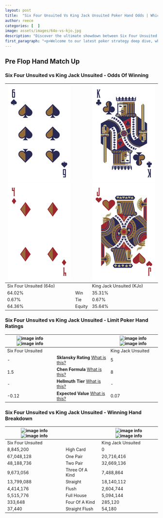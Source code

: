 ```yaml
---
layout: post
title:  "Six Four Unsuited Vs King Jack Unsuited Poker Hand Odds | Which Is The Better Hand In Poker? A Complete Guide"
author: reece
categories: [  ]
image: assets/images/64o-vs-kjo.jpg
description: "Discover the ultimate showdown between Six Four Unsuited and King Jack Unsuited in poker! Uncover the odds, strategies, and scenarios where one hand triumphs over the other. Get ready to up your poker game with this thrilling analysis."
first_paragraph: "<p>Welcome to our latest poker strategy deep dive, where we're pitting two distinct hands against each other in a high-stakes showdown: Six Four Unsuited vs King Jack Unsuited.</p><p>In the dynamic world of poker, every decision counts, and knowing which hand holds the upper hand is key to your success at the table.</p><p>In this article, we'll dissect these two hands, explore the scenarios where one dominates the other, and equip you with the knowledge to make strategic choices that can tip the odds in your favor.</p><p>Get ready to unravel the intriguing dynamics of these poker hands and elevate your game to new heights.</p>"
---
```




[comment]: # (sp0)

## Pre Flop Hand Match Up

<div class="table hand-ratings" markdown="1"> 



### Six Four Unsuited vs King Jack Unsuited - Odds Of Winning


    
| ![image info](assets/images/hand1/6.png) ![image info](assets/images/hand1/4o.png) |  | ![image info](assets/images/hand2/k.png) ![image info](assets/images/hand2/jo.png) |
| -------- | -------- | -------- |
| Six Four Unsuited (64o) |  | King Jack Unsuited (KJo) |
| 64.02% | Win | 35.31% |
| 0.67% | Tie | 0.67% |
| 64.36% | Equity | 35.64% |




[comment]: # (sp1)



### Six Four Unsuited vs King Jack Unsuited - Limit Poker Hand Ratings


    
| ![image info](https://www.riverpairs.com/assets/images/hand1/6.png) ![image info](https://www.riverpairs.com/assets/images/hand1/4o.png) |  | ![image info](https://www.riverpairs.com/assets/images/hand2/k.png) ![image info](https://www.riverpairs.com/assets/images/hand2/jo.png) |
| -------- | -------- | -------- |
| Six Four Unsuited |  | King Jack Unsuited |
| - | **Sklansky Rating** [What is this?](/sklansky-rating-explained) | 5 |
| 1.5 | **Chen Formula** [What is this?](/chen-formula-explained) | 8 |
| - | **Hellmuth Tier** [What is this?](/Hellmuth-tier-explained) | - |
| -0.12 | **Expected Value** [What is this?](/expected-value-explained) | 0.07 |




[comment]: # (sp2)



### Six Four Unsuited vs King Jack Unsuited - Winning Hand Breakdown


    
| ![image info](https://www.riverpairs.com/assets/images/hand1/6.png) ![image info](https://www.riverpairs.com/assets/images/hand1/4o.png) |  | ![image info](https://www.riverpairs.com/assets/images/hand2/k.png) ![image info](https://www.riverpairs.com/assets/images/hand2/jo.png) |
| -------- | -------- | -------- |
| Six Four Unsuited |  | King Jack Unsuited |
| 8,845,200 | High Card | 0 |
| 67,048,128 | One Pair | 20,716,416 |
| 48,188,736 | Two Pair | 32,669,136 |
| 9,673,056 | Three Of A Kind | 7,488,864 |
| 13,799,088 | Straight | 18,140,112 |
| 4,414,176 | Flush | 2,604,744 |
| 5,515,776 | Full House | 5,094,144 |
| 333,648 | Four Of A Kind | 285,120 |
| 37,440 | Straight Flush | 54,180 |




[comment]: # (sp3)



</div>

[comment]: # (sp4)



[comment]: # (sp5)

